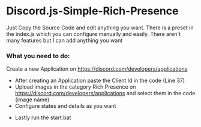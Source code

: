 # Discord.js-Simple-Rich-Presence

Just Copy the Source Code and edit anything you want. There is a preset in the index.js which you can configure manually and easily. There aren't many features but I can add anything you want

### What you need to do:

Create a new Application on https://discord.com/developers/applications

* After creating an Application paste the Client Id in the code (Line 37)
* Upload images in the category Rich Presence on https://discord.com/developers/applications and select them in the code (image name)
* Configure states and details as you want

- Lastly run the start.bat
